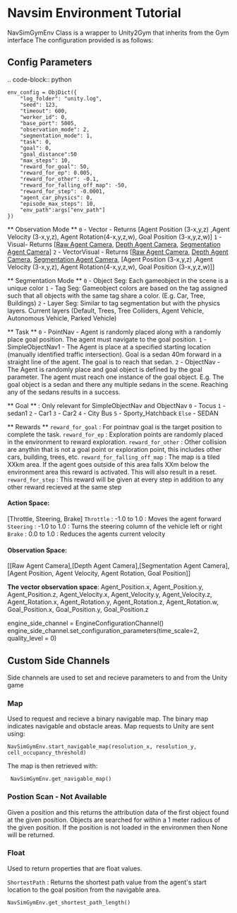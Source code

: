 # Navsim Environment Tutorial
NavSimGymEnv Class is a wrapper to Unity2Gym that inherits from the Gym interface
The configuration provided is as follows:


## Config Parameters
.. code-block:: python

    env_config = ObjDict({
        "log_folder": "unity.log",
        "seed": 123,
        "timeout": 600,
        "worker_id": 0,
        "base_port": 5005,
        "observation_mode": 2,
        "segmentation_mode": 1,
        "task": 0,
        "goal": 0,
        "goal_distance":50
        "max_steps": 10,
        "reward_for_goal": 50,
        "reward_for_ep": 0.005,
        "reward_for_other": -0.1,
        "reward_for_falling_off_map": -50,
        "reward_for_step": -0.0001,
        "agent_car_physics": 0,
        "episode_max_steps": 10,
        "env_path":args["env_path"]
    })

** Observation Mode **
`0` - Vector - Returns [Agent Position (3-x,y,z) ,Agent Velocity (3-x,y,z), Agent Rotation(4-x,y,z,w), Goal Position (3-x,y,z,w)]
`1` - Visual- Returns [[Raw Agent Camera](84,84,3), [Depth Agent Camera](84,84,1), [Segmentation Agent Camera](84,84,3)]
`2` - VectorVisual - Returns [[Raw Agent Camera](84,84,3), [Depth Agent Camera](84,84,1), [Segmentation Agent Camera](84,84,3), [Agent Position (3-x,y,z) ,Agent Velocity (3-x,y,z), Agent Rotation(4-x,y,z,w), Goal Position (3-x,y,z,w)]]

** Segmentation Mode **
`0` - Object Seg: Each gameobject in the scene is a unique color
`1` - Tag Seg:  Gameobject colors are based on the tag assigned such that all objects with the same tag share a color. (E.g. Car, Tree, Buildings)
`2` - Layer Seg: Similar to tag segmentation but with the physics layers. Current layers (Default, Trees, Tree Colliders, Agent Vehicle, Autonomous Vehicle, Parked Vehicle)

** Task **
`0` - PointNav - Agent is randomly placed along with a randomly place goal position. The agent must navigate to the goal position.
`1` - SimpleObjectNav1 - The Agent is place at a specified starting location (manually identified traffic intersection). Goal is a sedan 40m forward in a straight line of the agent. The goal is to reach that sedan.
`2` - ObjectNav - The Agent is randomly place and goal object is defined by the goal parameter. The agent must reach one instance of the goal object. E.g. The goal object is a sedan and there any multiple sedans in the scene. Reaching any of the sedans results in a success.

** Goal ** : Only relevant for SimpleObjectNav and ObjectNav
`0` - Tocus
`1` - sedan1
`2` - Car1
`3` - Car2
`4` - City Bus
`5` - Sporty_Hatchback
`Else` - SEDAN

** Rewards **
`reward_for_goal` : For pointnav goal is the target position to complete the task.
`reward_for_ep` : Exploration points are randomly placed in the environment to reward exploration.
`reward_for_other` : Other collision are anythin that is not a goal point or exploration point, this includes other cars, building, trees, etc.
`reward_for_falling_off_map` :  The map is a tiled XXkm area. If the agent goes outside of this area falls XXm below the environment area this reward is activated. This will also result in a reset.
`reward_for_step` : This reward will be given at every step in addition to any other reward recieved at the same step


#### Action Space: 
[Throttle, Steering, Brake]
`Throttle` : -1.0 to 1.0 : Moves the agent forward
`Steering` : -1.0 to 1.0 : Turns the steering column of the vehicle left or right
`Brake` : 0.0 to 1.0 : Reduces the agents current velocity

#### Observation Space: 
[[Raw Agent Camera],[Depth Agent Camera],[Segmentation Agent Camera],[Agent Position, Agent Velocity, Agent Rotation, Goal Position]]

**The vector observation space**:
    Agent_Position.x, Agent_Position.y, Agent_Position.z,
    Agent_Velocity.x, Agent_Velocity.y, Agent_Velocity.z,
    Agent_Rotation.x, Agent_Rotation.y, Agent_Rotation.z, Agent_Rotation.w,
    Goal_Position.x, Goal_Position.y, Goal_Position.z


engine_side_channel = EngineConfigurationChannel()
engine_side_channel.set_configuration_parameters(time_scale=2, quality_level = 0)

## Custom Side Channels
Side channels are used to set and recieve parameters to and from the Unity game

### Map
Used to request and recieve a binary navigable map. The binary map indicates navigable and obstacle areas.
Map requests to Unity are sent using: 

	NavSimGymEnv.start_navigable_map(resolution_x, resolution_y, cell_occupancy_threshold)

The map is then retrieved with:

	 NavSimGymEnv.get_navigable_map()

### Postion Scan - Not Available
Given a position and this returns the attribution data of the first object found at the given position. Objects are searched for within a 1 meter radious of the given position. If the position is not loaded in the environmen then None will be returned. 

### Float
Used to return properties that are float values.

`ShortestPath` : Returns the shortest path value from the agent's start location to the goal position from the navigable area.

	NavSimGymEnv.get_shortest_path_length()
